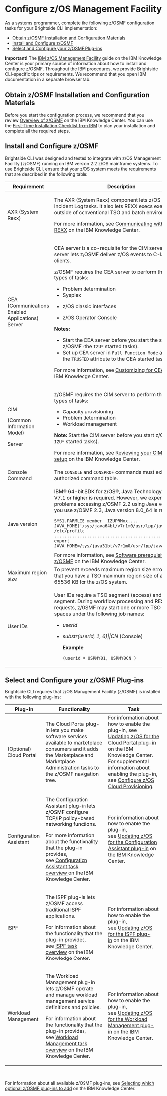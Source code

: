 # Configure z/OS Management Facility

As a systems programmer, complete the following z/OSMF configuration
tasks for your Brightside CLI implementation:

  - [Obtain z/OSMF Installation and Configuration Materials](#obtain-zosmf-installation-and-configuration-materials)
  - [Install and Configure z/OSMF](cli-configzosmf.md#install-and-configure-zosmf)  
  - [Select and Configure your z/OSMF Plug-ins](#select-and-configure-your-zosmf-plug-ins)

**Important!** The [IBM z/OS Management
Facility](https://www.ibm.com/support/knowledgecenter/en/SSLTBW_2.2.0/com.ibm.zos.v2r2.izu/izu.htm)
guide on the IBM Knowledge Center is your primary source of information about how to install and configure z/OSMF. Throughout the IBM procedures, we provide Brightside CLI-specific tips or requirements. We recommend that you open IBM documentation in a separate browser tab.

## Obtain z/OSMF Installation and Configuration Materials

Before you start the configuration process, we recommend that you
review [Overview of z/OSMF](https://www.ibm.com/support/knowledgecenter/en/SSLTBW_2.2.0/com.ibm.zos.v2r2.izua300/IZUHPINFO_OverviewMain.htm) on
the IBM Knowledge Center. You can use the [First-Time
Installation Checklist from
IBM](https://www.ibm.com/support/knowledgecenter/en/SSLTBW_2.2.0/com.ibm.zos.v2r2.izua300/IZUHPINFO_Checklist.htm) to
plan your installation and complete all the required
steps. 

## Install and Configure z/OSMF

Brightside CLI was designed and tested to integrate with z/OS Management Facility (z/OSMF) running on IBM version 2.2 z/OS mainframe systems. To use Brightside CLI, ensure that your z/OS system meets the requirements that are described in the following table:

<div class="table-wrap">

<table>
<thead>
<tr class="header">
<th>Requirement</th>
<th>Description</th>
<th> </th>
</tr>
</thead>
<tbody>
<tr class="odd">
<td><span>AXR (System Rexx)</span></td>
<td><p>The AXR (System Rexx) component lets z/OS perform Incident Log tasks. It also lets REXX execs execute outside of conventional TSO and batch environments.</p>
<p>For more information, see <a href="https://www.ibm.com/support/knowledgecenter/en/SSLTBW_2.2.0/com.ibm.zos.v2r2.ieag100/m3modaxr.htm" class="external-link">Communicating with System REXX</a> on the IBM Knowledge Center.</p></td>
<td> </td>
</tr>
<tr class="even">
<td>CEA (Communications Enabled Applications)  Server</td>
<td><div class="content-wrapper">
<p>CEA server is a co-requisite for the CIM server. The CEA server lets z/OSMF deliver z/OS events to C-language clients.</p>
<p>z/OSMF requires the CEA server to perform the following types of tasks:</p>
<ul>
<li>Problem determination</li>
<li>Sysplex</li>
<li><p>z/OS classic interfaces</p></li>
<li><p>z/OS Operator Console<br />
</p></li>
</ul>
</div>
<div class="confluence-information-macro confluence-information-macro-note">
<span class="aui-icon aui-icon-small aui-iconfont-warning confluence-information-macro-icon"></span>
<div class="confluence-information-macro-body">
<p><strong>Notes:</strong></p>
<ul>
<li>Start the CEA server before you start the start z/OSMF (the <code>IZU*</code> started tasks).</li>
<li>Set up CEA server in <code>Full Function Mode</code> and assign the <code>TRUSTED</code> attribute to the CEA started task.</li>
</ul>
</div>
</div>
<p><span>For more information, see </span><a href="https://www.ibm.com/support/knowledgecenter/en/SSLTBW_2.2.0/com.ibm.zos.v2r2.e0zb100/custcea.htm" class="external-link">Customizing for CEA</a><span> on the IBM Knowledge Center.</span></p></td>
<td> </td>
</tr>
<tr class="odd">
<td>CIM
<div class="WordSection1">
<p>(Common Information Model) </p>
</div>
Server</td>
<td><div class="content-wrapper">
<p>z/OSMF requires the CIM server to perform the following types of tasks:</p>
<ul>
<li>Capacity provisioning</li>
<li>Problem determination</li>
<li>Workload management</li>
</ul>
<div class="confluence-information-macro confluence-information-macro-note">
<span class="aui-icon aui-icon-small aui-iconfont-warning confluence-information-macro-icon"></span>
<div class="confluence-information-macro-body">
<strong>Note:</strong> Start the CIM server before you start z/OSMF (the <code>IZU*</code> started tasks).
</div>
</div>
<p>For more information, see <a href="https://www.ibm.com/support/knowledgecenter/SSLTBW_2.2.0/com.ibm.zos.v2r2.izua300/IZUHPINFO_AdditionalCIMStepsForZOS.htm" class="external-link">Reviewing your CIM server setup</a> on the IBM Knowledge Center.</p>
</div></td>
<td> </td>
</tr>
<tr class="even">
<td>Console Command</td>
<td>The <code>CONSOLE</code> and <code>CONSPROF</code> commands must exist in the authorized command table.</td>
<td> </td>
</tr>
<tr class="odd">
<td>Java version</td>
<td><div class="content-wrapper">
<p>I<span style="color: rgb(0,0,0);">BM® 64-bit SDK for z/OS®, Java Technology Edition V7.1 or higher is required. </span>However, we experienced problems accessing z/OSMF 2.2 using Java version 8. If you use z/OSMF 2.3, Java version 8.0_64 is required.</p>
<div class="code panel caCodePanel">
<div class="codeContent panelContent">
<pre class="ca-code-default"><code>SYS1.PARMLIB member  IZUPRMxx.... JAVA_HOME(&#39;/sys/java64bt/v7r1m0/usr/lpp/java/J7.1_64&#39;
/etc/profile ............................................... export JAVA_HOME=/sys/java31bt/v7r1m0/usr/lpp/java/J7.1</code></pre>
</div>
</div>
For more information, see <a href="https://www.ibm.com/support/knowledgecenter/en/SSLTBW_2.2.0/com.ibm.zos.v2r2.izua300/IZUHPINFO_SoftwarePrereqs.htm" class="external-link">Software prerequisites for z/OSMF</a> on the IBM Knowledge Center.
</div></td>
<td> </td>
</tr>
<tr class="even">
<td>Maximum region size</td>
<td>To prevent exceeds maximum region size errors, ensure that you have a TSO maximum region size of at least 65536 KB for the z/OS system.</td>
<td> </td>
</tr>
<tr class="odd">
<td>User IDs</td>
<td><div class="content-wrapper">
<p>User IDs require a TSO segment (access) and an OMVS segment. During workflow processing and REST API requests, z/OSMF may start one or more TSO address spaces under the following job names:</p>
<ul>
<li><em>userid</em></li>
<li><p><em>substr(userid, 1, 6)||CN</em> (Console)</p>
<p><strong>Example:</strong></p>
<div class="code panel caCodePanel">
<div class="codeContent panelContent">
<pre class="ca-code-default"><code>(userid = USRMY01, USRMY0CN )</code></pre>
</div>
</div></li>
</ul>
</div></td>
<td> </td>
</tr>
</tbody>
</table>

</div>

## Select and Configure your z/OSMF Plug-ins

Brightside CLI requires that z/OS Management Facility (z/OSMF) is
installed with the following plug-ins:

<div class="table-wrap">

<table>
<thead>
<tr class="header">
<th>Plug-in</th>
<th>Functionality</th>
<th>Task</th>
</tr>
</thead>
<tbody>
<tr class="odd">
<td>(Optional) Cloud Portal</td>
<td>The Cloud Portal plug-in lets you make software services available to marketplace consumers and it adds the Marketplace and Marketplace Administration tasks to the z/OSMF navigation tree.</td>
<td>For information about how to enable the plug-in, see <a href="https://www.ibm.com/support/knowledgecenter/en/SSLTBW_2.2.0/com.ibm.zos.v2r2.izua300/izuconfig_CloudProvPortalSetup.htm" class="external-link">Updating z/OS for the Cloud Portal plug-in</a> on the IBM Knowledge Center. For supplemental information about enabling the plug-in, see <a href="433363264.html">Configure z/OS Cloud Provisioning</a>.</td>
</tr>
<tr class="even">
<td>Configuration Assistant</td>
<td><p><span style="color: rgb(0,0,0);">The Configuration Assistant plug-in lets z/OSMF configure TCP/IP policy-based networking functions.</span></p>
<p>For more information about the functionality that the plug-in provides, see <a href="https://www.ibm.com/support/knowledgecenter/SSLTBW_2.2.0/com.ibm.zos.v2r2.izua300/IZUHPINFO_OverviewConfigurationAssistant.htm" class="external-link">Configuration Assistant task overview </a>on the IBM Knowledge Center.</p></td>
<td>For information about how to enable the plug-in, see <a href="https://www.ibm.com/support/knowledgecenter/SSLTBW_2.2.0/com.ibm.zos.v2r2.izua300/IZUHPINFO_ConfigAssistSetup.htm" class="external-link">Updating z/OS for the Configuration Assistant plug-in</a> on the IBM Knowledge Center.</td>
</tr>
<tr class="odd">
<td>ISPF</td>
<td><p>The ISPF plug-in lets z/OSMF access traditional ISPF applications.</p>
<p>For information about the functionality that the plug-in provides, see <a href="https://www.ibm.com/support/knowledgecenter/SSLTBW_2.2.0/com.ibm.zos.v2r2.izua300/IZUHPINFO_OverviewISPF.htm" class="external-link">ISPF task overview</a> on the IBM Knowledge Center.</p></td>
<td>For information about how to enable the plug-in, see <a href="https://www.ibm.com/support/knowledgecenter/en/SSLTBW_2.2.0/com.ibm.zos.v2r2.izua300/IZUHPINFO_ISPFPluginSetup.htm" class="external-link">Updating z/OS for the ISPF plug-in</a> on the IBM Knowledge Center.</td>
</tr>
<tr class="even">
<td>Workload Management</td>
<td><p>The Workload Management plug-in lets z/OSMF operate and manage workload management service definitions and policies.</p>
<p>For information about the functionality that the plug-in provides, see <a href="https://www.ibm.com/support/knowledgecenter/SSLTBW_2.2.0/com.ibm.zos.v2r2.izua300/IZUHPINFO_OverviewWorkloadManagement.htm" class="external-link">Workload Management task overview</a> on the IBM Knowledge Center.</p></td>
<td>For information about how to enable the plug-in, see <a href="https://www.ibm.com/support/knowledgecenter/SSLTBW_2.2.0/com.ibm.zos.v2r2.izua300/IZUHPINFO_AuthorizingUsersToWLM.htm" class="external-link">Updating z/OS for the Workload Management plug-in</a> on the IBM Knowledge Center.</td>
</tr>
</tbody>
</table>

</div>

 

For information about all available z/OSMF plug-ins, see [Selecting
which optional z/OSMF plug-ins to
add](https://www.ibm.com/support/knowledgecenter/en/SSLTBW_2.2.0/com.ibm.zos.v2r2.izua300/IZUHPINFO_PluginsPlanning.htm) on
the IBM Knowledge Center.
